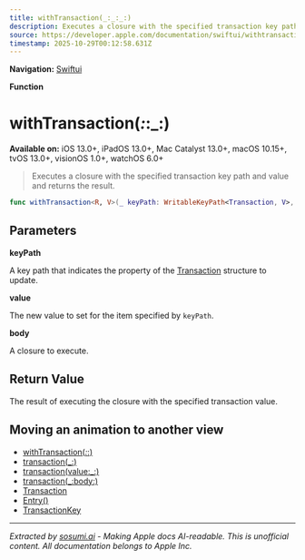 ```yaml
---
title: withTransaction(_:_:_:)
description: Executes a closure with the specified transaction key path and value and returns the result.
source: https://developer.apple.com/documentation/swiftui/withtransaction(_:_:_:)
timestamp: 2025-10-29T00:12:58.631Z
---
```


**Navigation:** [Swiftui](/documentation/swiftui)

**Function**

# withTransaction(_:_:_:)

**Available on:** iOS 13.0+, iPadOS 13.0+, Mac Catalyst 13.0+, macOS 10.15+, tvOS 13.0+, visionOS 1.0+, watchOS 6.0+

> Executes a closure with the specified transaction key path and value and returns the result.

```swift
func withTransaction<R, V>(_ keyPath: WritableKeyPath<Transaction, V>, _ value: V, _ body: () throws -> R) rethrows -> R
```

## Parameters

**keyPath**

A key path that indicates the property of the [Transaction](/documentation/swiftui/transaction) structure to update.



**value**

The new value to set for the item specified by `keyPath`.



**body**

A closure to execute.



## Return Value

The result of executing the closure with the specified transaction value.

## Moving an animation to another view

- [withTransaction(_:_:)](/documentation/swiftui/withtransaction(_:_:))
- [transaction(_:)](/documentation/swiftui/view/transaction(_:))
- [transaction(value:_:)](/documentation/swiftui/view/transaction(value:_:))
- [transaction(_:body:)](/documentation/swiftui/view/transaction(_:body:))
- [Transaction](/documentation/swiftui/transaction)
- [Entry()](/documentation/swiftui/entry())
- [TransactionKey](/documentation/swiftui/transactionkey)

---

*Extracted by [sosumi.ai](https://sosumi.ai) - Making Apple docs AI-readable.*
*This is unofficial content. All documentation belongs to Apple Inc.*
